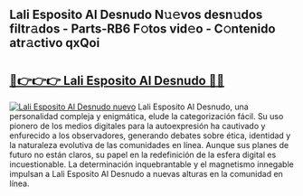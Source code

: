 ## Lali Esposito Al Desnudo N𝚞𝚎vos desn𝚞dos filtr𝚊dos - Parts-RB6 F𝚘tos vid𝚎o - C𝚘ntenido atr𝚊ctivo qxQoi

# <h2><a href="http://mbagry3.tromn.icu/?c=Lali+Esposito+Al+Desnudo">🔗👉👉👉 Lali Esposito Al Desnudo 🔗🔗</a></h2>

[![Lali Esposito Al Desnudo nuevo](https://i.imgur.com/pEAQMta.gif)](http://mbagry3.tromn.icu/?c=Lali+Esposito+Al+Desnudo)
Lali Esposito Al Desnudo, una personalidad compleja y enigmática, elude la categorización fácil. Su uso pionero de los medios digitales para la autoexpresión ha cautivado y enfurecido a los observadores, generando debates sobre ética, identidad y la naturaleza evolutiva de las comunidades en línea. Aunque sus planes de futuro no están claros, su papel en la redefinición de la esfera digital es incuestionable. La determinación inquebrantable y el magnetismo innegable impulsan a Lali Esposito Al Desnudo a nuevas alturas en la comunidad en línea.
